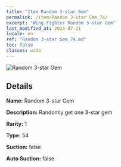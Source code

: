 ```yaml
---
title: "Item Random 3-star Gem"
permalink: /item/Random 3-star Gem_74/
excerpt: "Wing Fighter Random 3-star Gem"
last_modified_at: 2023-07-21
locale: en
ref: "Random 3-star Gem_74.md"
toc: false
classes: wide
---
```



 ![Random 3-star Gem](/images/item/Random_3-star_Gem_p.png)



## Details

 **Name:** Random 3-star Gem 

 **Description:** Randomly get one 3-star gem

 **Rarity:** 1 

 **Type:** 54 

 **Suction:** false 

 **Auto Suction:** false 


